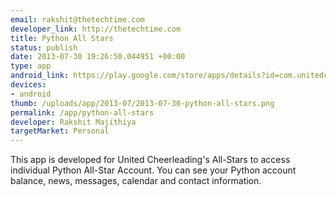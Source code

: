 ```yaml
--- 
email: rakshit@thetechtime.com
developer_link: http://thetechtime.com
title: Python All Stars
status: publish
date: 2013-07-30 19:26:50.044951 +00:00
type: app
android_link: https://play.google.com/store/apps/details?id=com.unitedcheerleading.python
devices: 
- android
thumb: /uploads/app/2013-07/2013-07-30-python-all-stars.png
permalink: /app/python-all-stars
developer: Rakshit Majithiya
targetMarket: Personal
---
```


This app is developed for United Cheerleading's All-Stars to access individual Python All-Star Account. You can see your Python account balance, news, messages, calendar and contact information.
